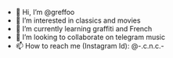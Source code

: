 - 👋 Hi, I’m @greffoo
- 👀 I’m interested in classics and movies
- 🌱 I’m currently learning graffiti and French
- 💞️ I’m looking to collaborate on telegram music
- 📫 How to reach me (Instagram Id): @-.c.n.c.-

<!---
greffoo/greffoo is a ✨ special ✨ repository because its `README.md` (this file) appears on your GitHub profile.
You can click the Preview link to take a look at your changes.
--->
